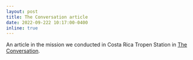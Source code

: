 ```yaml
---
layout: post
title: The Conversation article
date: 2022-09-222 10:17:00-0400
inline: true
---
```


An article in the mission we conducted in Costa Rica Tropen Station in <a href="https://theconversation.com/une-expedition-pour-decouvrir-de-nouvelles-especes-de-drosophiles-au-costa-rica-181622">The Conversation</a>.